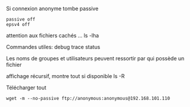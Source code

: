 Si connexion anonyme tombe passive

```shell
passive off
epsv4 off
```


attention aux fichiers cachés ...  ls -lha

Commandes utiles:
	debug
	trace
	status
	
Les noms de groupes et utilisateurs peuvent ressortir par qui possède un fichier

affichage récursif, montre tout si disponible
	ls -R 	

Télécharger tout
	
~~~~~~~~~~~~~~~~~~~~~~~~~~~~~~~~~ shell
wget -m --no-passive ftp://anonymous:anonymous@192.168.101.110
~~~~~~~~~~~~~~~~~~~~~~~~~~~~~~~~~
